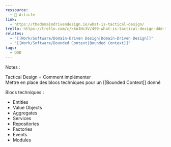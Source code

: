 ```yaml
---
ressource:
  - 📰 Article
link:
  - https://thedomaindrivendesign.io/what-is-tactical-design/
trello: https://trello.com/c/kkn3Hc3V/499-what-is-tactical-design-ddd-the-domain-driven-design
relates:
  - "[[Work/Software/Domain-Driven Design|Domain-Driven Design]]"
  - "[[Work/Software/Bounded Context|Bounded Context]]"
tags:
  - DDD
---
```

Notes : 

Tactical Design = Comment implémenter  
Mettre en place des blocs techniques pour un [[Bounded Context]] donné

Blocs techniques :

- Entities    
- Value Objects    
- Aggregates    
- Services    
- Repositories    
- Factories    
- Events    
- Modules